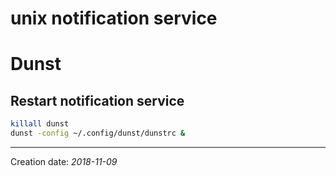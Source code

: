 # unix notification service

# Dunst

## Restart notification service
``` sh
killall dunst
dunst -config ~/.config/dunst/dunstrc &
```


* * *
Creation date: _2018-11-09_
